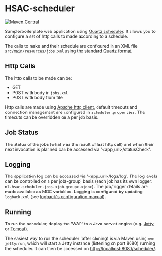 # HSAC-scheduler
[![Maven Central](https://img.shields.io/maven-central/v/nl.hsac/hsac-scheduler.svg?maxAge=86400)](https://mvnrepository.com/artifact/nl.hsac/hsac-scheduler)

Sample/boilerplate web application using [Quartz scheduler](http://www.quartz-scheduler.org).
It allows you to configure a set of http calls to made according to a schedule.

The calls to make and their schedule are configured in an XML file 
`src/main/resources/jobs.xml` using the [standard Quartz format](http://www.quartz-scheduler.org/documentation/quartz-2.x/cookbook/JobInitPlugin.html).

## Http Calls
The http calls to be made can be:
- GET
- POST with body in `jobs.xml`
- POST with body from file

Http calls are made using [Apache http client](http://hc.apache.org/httpcomponents-client-ga/), 
default timeouts and connection management are configured in `scheduler.properties`. The timeouts can be overridden
on a per job basis.

## Job Status
The status of the jobs (what was the result of last http call) and when their next invocation is planned can be accessed
via '<app_url>/statusCheck'.

## Logging

The application log can be accessed via '<app_url>/logs/log'. 
The log levels can be controlled on a per job(-group) basis (each job has its own logger: 
`nl.hsac.scheduler.jobs.<job-group>.<job>`). The job/trigger details are made available as MDC variables.
Logging is configured by updating `logback.xml` (see [logback's configuration manual](https://logback.qos.ch/manual/configuration.html)).

## Running
To run the scheduler, deploy the 'WAR' to a Java servlet engine (e.g. [Jetty](https://eclipse.org/jetty/) or 
[Tomcat](http://tomcat.apache.org)).

The easiest way to run the scheduler (after cloning) is via Maven using `mvn jetty:run`, which will start a Jetty instance 
(listening on port 8080) running the scheduler. It can then be accessed on 
[http://localhost:8080/scheduler/](http://localhost:8080/scheduler/). 
